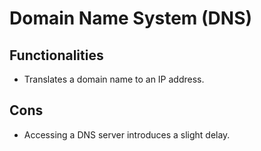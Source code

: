 # Domain Name System (DNS)

## Functionalities
- Translates a domain name to an IP address.

## Cons
- Accessing a DNS server introduces a slight delay.
